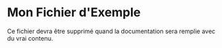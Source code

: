 # Mon Fichier d'Exemple

Ce fichier devra être supprimé quand la documentation sera remplie avec du vrai contenu.
